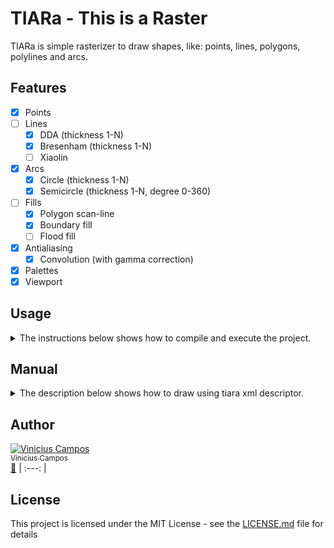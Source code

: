 # TIARa - This is a Raster 

TIARa is simple rasterizer to draw shapes, like: points, lines, polygons, polylines and arcs.

## Features

* [x] Points
* [ ] Lines
    * [x] DDA (thickness 1-N)
    * [x] Bresenham (thickness 1-N)
    * [ ] Xiaolin
* [x] Arcs
    * [x] Circle (thickness 1-N)
    * [x] Semicircle (thickness 1-N, degree 0-360)
* [ ] Fills
    * [x] Polygon scan-line
    * [x] Boundary fill
    * [ ] Flood fill
* [x] Antialiasing
    * [x] Convolution (with gamma correction)
* [x] Palettes
* [x] Viewport

## Usage

<details><summary> The instructions below shows how to compile and execute the project.</summary>

```shell
mkdir build
cd build
cmake ..
cd ..
./bin/tiara [file_name_of_descriptor]
```

</details>


## Manual

<details><summary> The description below shows how to draw using tiara xml descriptor.</summary>

### scene

The default scenes produces an image with 800wx600h, with black background and have the following structure:
```xml
<scene>  
</scene>
```
#### Parameters
- **width**: Width of image [OPTIONAL]
- **height**: Height of image [OPTIONAL]
- **name**: File path of image result [OPTIONAL]
- **centerx** : Define the center of image on axis-x [OPTIONAL]
- **centery** : Define the center of image on axis-y [OPTIONAL]

#### Example

```xml
<scene width="300" height="200" name="scenes/images/circle" centerx="150" centery="100">
</scene>
```
### point

Paint a pixel (R,G,B) of a scene with specific color.

#### Parameters
- **x**: Point on axis-x
- **y**: Point on axis-y
- **color**: Color of the point [OPTIONAL]

#### Example

```xml
<scene width="10" height="10" name="scenes/images/point">
  <point x="5" y="5" color="yellow"/>
</scene>
```

### line

Create a line between two points with specific color.

#### Parameters
- **x1**: First point on axis-x
- **y1**: First point on axis-y
- **x2**: Second point on axis-x
- **y2** : Second point on axis-y
- **color** : Color of the line [OPTIONAL]
- **thickness** : Define the thickness of line [OPTIONAL]
- **alg** : Define the line algorithm implementation (dda or bresenham) [OPTIONAL]

#### Example

```xml
<scene width="300" height="200" name="scenes/images/line">
  <line x1="10" y1="10" x2="150" y2="150" color="red" thickness="10" alg="Bresenham"/>
</scene>
```

### polygon

Create a closed segment of lines, where the last point connects to the first.

#### Parameters
- **border-color**\*: Define the color of border. [OPTIONAL]
- **fill-color**\*: Define the inside color. [OPTIONAL]
- **thickness** : Define the thickness of polygon border [OPTIONAL]
- **p** : Define a vertex of polygon [OPTIONAL]

\*: These parameter are optional, but it is necessary provide at least one of them.

#### Example

```xml
<scene name="scenes/images/polygon">
  <polygon border-color="white" fill-color="red" thickness="1">
		<p x="600" y="200"/>
		<p x="750" y="180"/>
		<p x="400" y="500"/>
		<p x="790" y="350"/>
	</polygon>
</scene>
```

### polyline

Create a unclosed segment of lines. But it may be closed if the first and the last points are equals.

#### Parameters
- **color**: Define the color of border. [OPTIONAL]
- **thickness** : Define the thickness border [OPTIONAL]
- **p** : Define a vertex of polygon [OPTIONAL]

#### Example

```xml
<scene width="300" height="200" name="scenes/images/polyline">
	<polyline color="red" thickness="1">
		<p x="75" y="200"/>
		<p x="75" y="50"/>
		<p x="100" y="100"/>
		<p x="200" y="100"/>
		<p x="225" y="50"/>
		<p x="225" y="200"/>
	</polyline>
</scene>
```

### arc

Create circles or arcs between 0-360 degrees.

#### Parameters
- **x**: Center point on axis-x
- **y**: Center point on axis-y
- **radius**: Define the the radius of arc
- **border-color**\*: Define the color of border. [OPTIONAL]
- **fill-color**\*: Define the inside color. [OPTIONAL]
- **thickness** : Define the thickness of polygon border [OPTIONAL]
- **trigger** : Define a point to fire the filling. [OPTIONAL]

#### Example

```xml
<scene width="300" height="200" name="scenes/images/arc" centerx="150" centery="100">
	<arc x="0" y="0" radius="20" border-color="olive" fill-color="purple" thickness="5">
		<trigger x="0" y="0"/>
	</arc>
</scene>
```
### pallete

Provides for the scene a color palette\* to use as names of colors.

\*: Each color of file has to be the following structure:
    [color_name] [r_color] [g_color] [b_color]

Ex:

```
red 255 0 0 
green 0 255 0
blue 0 0 255
```

#### Parameters
- **file**: File path of color palete

#### Example

```xml
<scene>
	<pallete file="palletes/paleta.txt"/>
</scene>
```

### trigger

Fill the canvas with a color until find another, which was set as limit color. It can be used to fill the background color.
#### Parameters
- **x**: Center point on axis-x
- **y**: Center point on axis-y
- **fill-color**\*: Color of filling.
- **limit-color**\*: Limit color of algorithm.

```xml
<scene>
	<trigger x="0" y="0" limit-color="white" fill-color="white"/>
</scene>
```


</details>

## Author

[![Vinicius Campos](https://avatars.githubusercontent.com/Vinihcampos?s=100)<br /><sub>Vinicius Campos</sub>](http://lattes.cnpq.br/4806707968253342)<br />[👀](https://github.com/Vinihcampos/tiara/commits?author=Vinihcampos)
| :---: | 

## License

This project is licensed under the MIT License - see the [LICENSE.md](LICENSE) file for details
